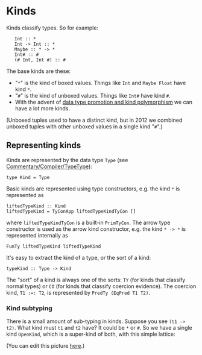 # Kinds


Kinds classify types.  So for example:

```wiki
   Int :: *
   Int -> Int :: *
   Maybe :: * -> *
   Int# :: #
   (# Int, Int #) :: #
```


The base kinds are these:

- "`*`" is the kind of boxed values. Things like `Int` and `Maybe Float` have kind `*`.
- "`#`" is the kind of unboxed values. Things like `Int#` have kind `#`.
- With the advent of [data type promotion and kind polymorphism](ghc-kinds) we can have a lot more kinds.


(Unboxed tuples used to have a distinct kind, but in 2012 we combined unboxed tuples with other unboxed values in a single kind "`#`".)

## Representing kinds


Kinds are represented by the data type `Type` (see [Commentary/Compiler/TypeType](commentary/compiler/type-type)):

```wiki
type Kind = Type
```


Basic kinds are 
represented using type constructors, e.g. the kind `*` is represented as

```wiki
liftedTypeKind :: Kind
liftedTypeKind = TyConApp liftedTypeKindTyCon []
```


where `liftedTypeKindTyCon` is a built-in `PrimTyCon`.  The arrow type
constructor is used as the arrow kind constructor, e.g. the kind `* -> *` 
is represented internally as

```wiki
FunTy liftedTypeKind liftedTypeKind
```


It's easy to extract the kind of a type, or the sort of a kind:

```wiki
typeKind :: Type -> Kind
```


The "sort" of a kind is always one of the
sorts: `TY` (for kinds that classify normal types) or `CO` (for kinds that
classify coercion evidence).  The coercion kind, `T1 :=: T2`, is
represented by `PredTy (EqPred T1 T2)`.

### Kind subtyping


There is a small amount of sub-typing in kinds.  Suppose you see `(t1 -> t2)`.  What kind must `t1` and `t2` have?  It could be `*` or `#`.  So we have a single kind `OpenKind`, which is a super-kind of both, with this simple lattice:

[](https://docs.google.com/drawings/pub?id=1M5yBP8iAWTgqdI3oG1UNnYihVlipnvvk2vLInAFxtNM&w=359&h=229)


(You can edit this picture [ here](https://docs.google.com/drawings/d/1M5yBP8iAWTgqdI3oG1UNnYihVlipnvvk2vLInAFxtNM/edit?hl=en_GB).)
